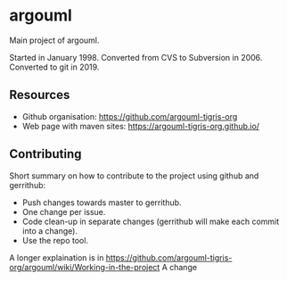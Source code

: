 # argouml
Main project of argouml.

Started in January 1998. Converted from CVS to Subversion in 2006. Converted to git in 2019.

## Resources

* Github organisation: <https://github.com/argouml-tigris-org>
* Web page with maven sites: <https://argouml-tigris-org.github.io/>

## Contributing

Short summary on how to contribute to the project using github and gerrithub:

* Push changes towards master to gerrithub.
* One change per issue.
* Code clean-up in separate changes (gerrithub will make each commit into a change).
* Use the repo tool.

A longer explaination is in <https://github.com/argouml-tigris-org/argouml/wiki/Working-in-the-project>
A change
